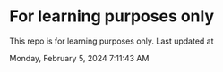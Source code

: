 # For learning purposes only
This repo is for learning purposes only.
Last updated at

Monday, February 5, 2024 7:11:43 AM

